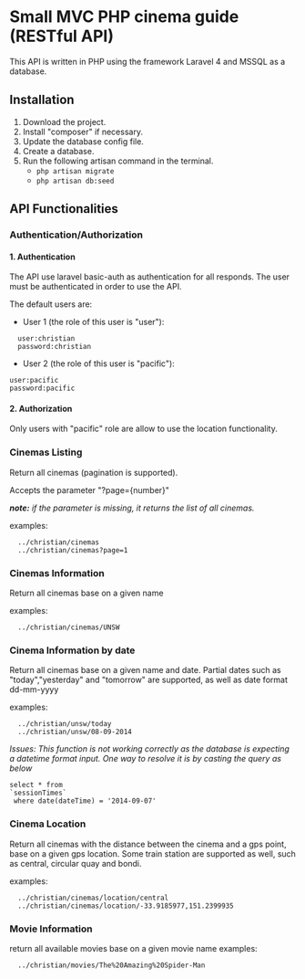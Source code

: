 Small MVC PHP cinema guide (RESTful API)
========================================
This API is written in PHP using the framework Laravel 4 and MSSQL as a database.



Installation
------------
1. Download the project.
2. Install "composer" if necessary.
3. Update the database config file.
4. Create a database.
5. Run the following artisan command in the terminal.
   * `php artisan migrate`
   * `php artisan db:seed`


API Functionalities
-------------------

### Authentication/Authorization

#### 1. Authentication
The API use laravel basic-auth as authentication for all responds.
The user must be authenticated in order to use the API.

The default users are:
* User 1 (the role of this user is "user"):
```shell
  user:christian 
  password:christian
```
* User 2 (the role of this user is "pacific"):
```shell
user:pacific
password:pacific
```
#### 2. Authorization
Only users with "pacific" role are allow to use the location functionality.


### Cinemas Listing
Return all cinemas (pagination is supported).

Accepts the parameter "?page={number}"

_**note:** if the parameter is missing, it returns the list of all cinemas._

examples:
```shell
  ../christian/cinemas
  ../christian/cinemas?page=1
```

### Cinemas Information
Return all cinemas base on a given name

examples:
```shell
  ../christian/cinemas/UNSW
```
### Cinema Information by date
Return all cinemas base on a given name and date.
Partial dates such as "today","yesterday" and "tomorrow" are supported,
as well as date format dd-mm-yyyy

examples:
```shell
  ../christian/unsw/today
  ../christian/unsw/08-09-2014
```

_Issues:
This function is not working correctly as the database is expecting a datetime format input.
One way to resolve it is by casting the query as below_
```shell
select * from
`sessionTimes` 
 where date(dateTime) = '2014-09-07'
```

### Cinema Location
Return all cinemas with the distance between the cinema and a gps point,
base on a given gps location.
Some train station are supported as well, such as central, circular quay and bondi.

examples:
```shell
  ../christian/cinemas/location/central
  ../christian/cinemas/location/-33.9185977,151.2399935
```

### Movie Information
return all available movies base on a given movie name
examples:
```shell
  ../christian/movies/The%20Amazing%20Spider-Man
```


